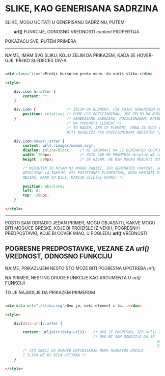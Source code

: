 # SLIKE, KAO GENERISANA SADRZINA

SLIKE, MOGU UCITATI U GENERISANU SADRZINU, PUTEM:

&nbsp;&nbsp;&nbsp;&nbsp;&nbsp;&nbsp; **url()** FUNKCIJE, ODNOSNO VREDNOSTI *content* PROPERTIJA

POKAZACU SVE, PUTEM PRIMERA

****

NAIME, IMAM SVG SLIKU, KOJU ZELIM DA PRIKAZEM, KADA SE HOVER-UJE, PREKO SLEDECEG DIV-A

```HTML

<div class="icon">Predji kursorom preko mene, da vidis sliku.</div>

<style>

    div.icon a::after {
        content: "";
    }

    div.icon {              /* ZELIM DA ELEMENT, (ZA KOJEG GENERISEM CONTENT), USTVARI */
        position: relative; /* BUDE CSS POZICIONIRAN, JER ZELIM DA NJEGOVU */
    }                       /* GENERISANU SADRZINU, POZICIONIRAM, APSOLUTNO U ODNOSU */
                            /* NA POMENUTI ELEMENT */
                            /* TO RADIM, JER CE ELEMENT, ONDA ZA SVOJ GENERATED CONTENT,
                            BITI NAJBLIZI CSS POZICIONIRANI ANCESTOR */

    div.icon:hover::after {
        content: url(./images/woman.svg);
        display: inline-block;    /* NE ZABORAVI DA JE GENERATED COCNTENT inline */
        width: 200px;             /* ZATO SAM MU PROMENIO display NA inline-block */
        height: 200px;            /* DA NISAM, NE BIH MOGAO MENJATI DIMENZIJE */

        /* MEDJUTIM TO NISAM NI MORAO RADITI, JER GENERATED CONTENT, JA POZICIONIRAM
        APSOLUTNO (A TAKVIM, CSS POSITIONED ELEMENTIMA, MOGU MENJATI DIMENZIJE BEZ
        OBZIRA, KAKO SU BILI, RANIJE display-OVANI) */

        position: absolute;
        left: 0;
        top: -200px;
    }

</style>

```

****

POSTO SAM ODRADIO JEDAN PRIMER, MOGU OBJASNITI, KAKVE MOGU BITI MOGUCE GRESKE, KOJE BI PROIZISLE IZ NEKIH, POGRESNIH PREDPOSTAVKI, KOJE BI COVEK IMAO, U POGLEDU **url()** VREDNOSTI

## POGRESNE PREDPOSTAVKE, VEZANE ZA ***url()*** VREDNOST, ODNOSNO FUNKCIJU

NAIME, PRIKAZUJEM NESTO STO MOZE BITI POGRESNA UPOTREBA *url()*

NA PRIMER, NESTING DRUGE FUNKCIJE KAO ARGUMENTA U *url()* FUNKCIJI

TO JE NAJBOLJE DA PRIKAZEM PRIMEROM

```HTML

<div data-url="./slika.svg">Ovo je, neki element i to...</div>

<style>

    div[data-url]::after {

        content: url(attr(data-url));   /* OVO JE POGRESNO, JER url() ZAHTEVA STRING KAO ARGUMENT */
                                        /* OVO BI SAM OZNACILO DA JE
                                                                     url() FUNKCIJI DODAT "attr()"
                                                                     STRING KAO VREDNOST */
        /* STO ZNACI DA OVAKVO DEFINISANJE NEMA NIAKAVOG SMISLA
        I SLIKA NE BI BILA UCITANA */
    }

</style>

```
